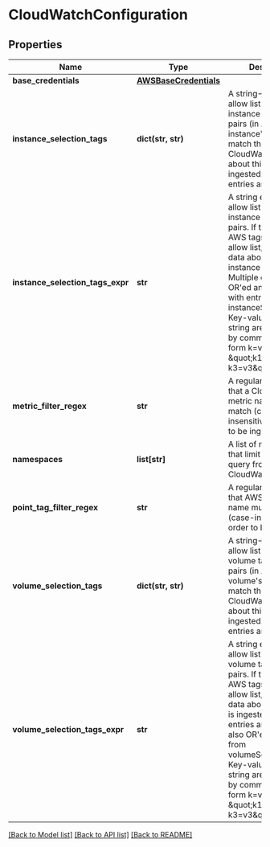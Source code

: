# CloudWatchConfiguration

## Properties
Name | Type | Description | Notes
------------ | ------------- | ------------- | -------------
**base_credentials** | [**AWSBaseCredentials**](AWSBaseCredentials.md) |  | [optional] 
**instance_selection_tags** | **dict(str, str)** | A string-&gt;string map of allow list of AWS instance tag-value pairs (in AWS).  If the instance&#39;s AWS tags match this allow list, CloudWatch data about this instance is ingested.  Multiple entries are OR&#39;ed | [optional] 
**instance_selection_tags_expr** | **str** | A string expressing the allow list of AWS instance tag-value pairs.  If the instance&#39;s AWS tags match this allow list, CloudWatch data about this instance is ingested.  Multiple entries are OR&#39;ed and also OR&#39;ed with entries from instanceSelectionTags.  Key-value pairs in the string are separated by commas and in the form k&#x3D;v.  Example: \&quot;k1&#x3D;v1, k1&#x3D;v2, k3&#x3D;v3\&quot;. | [optional] 
**metric_filter_regex** | **str** | A regular expression that a CloudWatch metric name must match (case-insensitively) in order to be ingested | [optional] 
**namespaces** | **list[str]** | A list of namespace that limit what we query from CloudWatch. | [optional] 
**point_tag_filter_regex** | **str** | A regular expression that AWS tag key name must match (case-insensitively) in order to be ingested | [optional] 
**volume_selection_tags** | **dict(str, str)** | A string-&gt;string map of allow list of AWS volume tag-value pairs (in AWS).  If the volume&#39;s AWS tags match this allow list, CloudWatch data about this volume is ingested.  Multiple entries are OR&#39;ed | [optional] 
**volume_selection_tags_expr** | **str** | A string expressing the allow list of AWS volume tag-value pairs.  If the volume&#39;s AWS tags match this allow list, CloudWatch data about this volume is ingested.  Multiple entries are OR&#39;ed and also OR&#39;ed with entries from volumeSelectionTags.  Key-value pairs in the string are separated by commas and in the form k&#x3D;v.  Example: \&quot;k1&#x3D;v1, k1&#x3D;v2, k3&#x3D;v3\&quot;. | [optional] 

[[Back to Model list]](../README.md#documentation-for-models) [[Back to API list]](../README.md#documentation-for-api-endpoints) [[Back to README]](../README.md)


